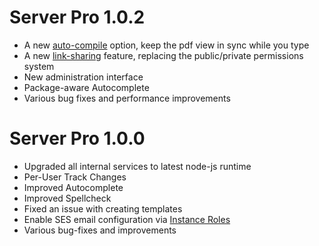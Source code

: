 # Server Pro 1.0.2

- A new [auto-compile](https://www.sharelatex.com/blog/2017/10/31/auto-compiling-in-sharelatex.html) option, keep the pdf view in sync while you type 
- A new [link-sharing](https://www.sharelatex.com/blog/2017/11/27/integration-update-link-sharing.html) feature, replacing the public/private permissions system
- New administration interface
- Package-aware Autocomplete
- Various bug fixes and performance improvements


# Server Pro 1.0.0

- Upgraded all internal services to latest node-js runtime
- Per-User Track Changes
- Improved Autocomplete
- Improved Spellcheck
- Fixed an issue with creating templates
- Enable SES email configuration via [Instance Roles](https://github.com/sharelatex/sharelatex/wiki/Configuring-SMTP-Email#aws-ses-with-instance-roles)
- Various bug-fixes and improvements
